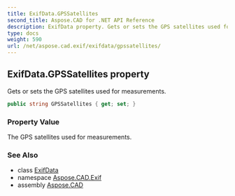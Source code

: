 ```yaml
---
title: ExifData.GPSSatellites
second_title: Aspose.CAD for .NET API Reference
description: ExifData property. Gets or sets the GPS satellites used for measurements
type: docs
weight: 590
url: /net/aspose.cad.exif/exifdata/gpssatellites/
---
```

## ExifData.GPSSatellites property

Gets or sets the GPS satellites used for measurements.

```csharp
public string GPSSatellites { get; set; }
```

### Property Value

The GPS satellites used for measurements.

### See Also

* class [ExifData](../)
* namespace [Aspose.CAD.Exif](../../exifdata/)
* assembly [Aspose.CAD](../../../)


